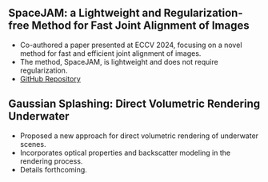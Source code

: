 ## SpaceJAM: a Lightweight and Regularization-free Method for Fast Joint Alignment of Images
- Co-authored a paper presented at ECCV 2024, focusing on a novel method for fast and efficient joint alignment of images.
- The method, SpaceJAM, is lightweight and does not require regularization.
 - [GitHub Repository](https://github.com/BGU-CS-VIL/SpaceJAM)

## Gaussian Splashing: Direct Volumetric Rendering Underwater
- Proposed a new approach for direct volumetric rendering of underwater scenes.
- Incorporates optical properties and backscatter modeling in the rendering process.
- Details forthcoming.

